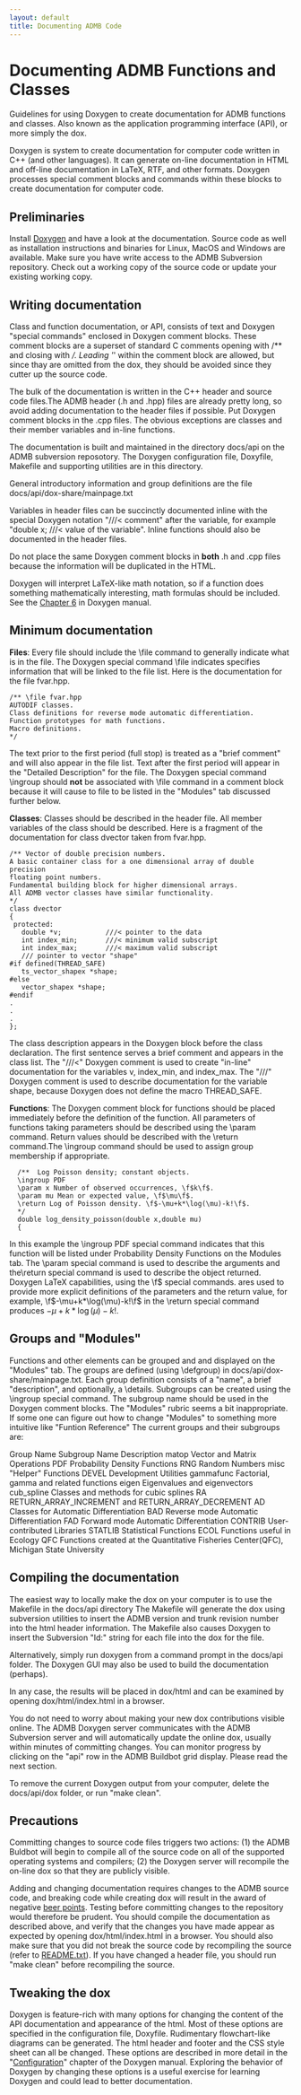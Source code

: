 ```yaml
---
layout: default
title: Documenting ADMB Code
---
```


Documenting ADMB Functions and Classes
======================================

Guidelines for using Doxygen to create documentation for ADMB functions and classes. Also known as the application programming interface (API), or more simply the dox.

Doxygen is system to create documentation for computer code written in C++ (and other languages). It can generate on-line documentation in HTML and off-line documentation in LaTeX, RTF, and other formats. Doxygen processes special comment blocks and commands within these blocks to create documentation for computer code.

Preliminaries
-------------

Install [Doxygen](http://www.doxygen.org/index.html) and have a look at the documentation. Source code as well as installation instructions and binaries for Linux, MacOS and Windows are available.
Make sure you have write access to the ADMB Subversion repository.
Check out a working copy of the source code or update your existing working copy.

Writing documentation
---------------------

Class and function documentation, or API, consists of text and Doxygen "special commands" enclosed in Doxygen comment blocks. These comment blocks are a superset of standard C comments opening with /** and closing with */. Leading '*' within the comment block are allowed, but since thay are omitted from the dox, they should be avoided since they cutter up the source code.

The bulk of the documentation is written in the C++ header and source code files.The ADMB header (.h and .hpp) files are already pretty long, so avoid adding documentation to the header files if possible. Put Doxygen comment blocks in the .cpp files. The obvious exceptions are classes and their member variables and in-line functions.

The documentation is built and maintained in the directory docs/api on the ADMB subversion reposotory. The Doxygen configuration file, Doxyfile, Makefile and supporting utilities are in this directory.

General introductory information and group definitions are the file docs/api/dox-share/mainpage.txt

Variables in header files can be succinctly documented inline with the special Doxygen notation "///< comment" after the variable, for example "double x; ///< value of the variable". Inline functions should also be documented in the header files.

Do not place the same Doxygen comment blocks in **both** .h and .cpp files because the information will be duplicated in the HTML.

Doxygen will interpret LaTeX-like math notation, so if a function does something mathematically interesting, math formulas should be included. See the [Chapter 6](http://www.stack.nl/~dimitri/doxygen/formulas.html) in Doxygen manual.

Minimum documentation
---------------------

**Files**: Every file should include the \file command to generally indicate what is in the file. The Doxygen special command \file indicates specifies information that will be linked to the file list. Here is the documentation for the file fvar.hpp.

```
/** \file fvar.hpp
AUTODIF classes.
Class definitions for reverse mode automatic differentiation.
Function prototypes for math functions.
Macro definitions.
*/
```

The text prior to the first period (full stop) is treated as a "brief comment" and will also appear in the file list. Text after the first period will appear in the "Detailed Description" for the file.  The Doxygen special command \ingroup should **not** be associated with \file command in a comment block because it will cause to file to be listed in the "Modules" tab discussed further below.

**Classes**: Classes should be described in the header file. All member variables of the class should be described. Here is a fragment of the documentation for class dvector taken from fvar.hpp.

```
/** Vector of double precision numbers.
A basic container class for a one dimensional array of double precision
floating point numbers. 
Fundamental building block for higher dimensional arrays.
All ADMB vector classes have similar functionality.
*/
class dvector
{
 protected:
   double *v;			///< pointer to the data
   int index_min;		///< minimum valid subscript 
   int index_max;		///< maximum valid subscript
   /// pointer to vector "shape"
#if defined(THREAD_SAFE)
   ts_vector_shapex *shape;
#else
   vector_shapex *shape;
#endif
.
.
.
};
```

The class description appears in the Doxygen block before the class declaration. The first sentence serves a brief comment and appears in the class list. The "///<" Doxygen comment is used to create "in-line" documentation for the variables v, index_min, and index_max. The "///" Doxygen comment is used to describe documentation for the variable shape, because Doxygen does not define the macro THREAD_SAFE.

**Functions**: The Doxygen comment block for functions should be placed immediately before the definition of the function. All parameters of functions taking parameters should be described using the \param command. Return values should be described with the \return command.The \ingroup command should be used to assign group membership if appropriate.

```
  /**  Log Poisson density; constant objects.
  \ingroup PDF
  \param x Number of observed occurrences, \f$k\f$.
  \param mu Mean or expected value, \f$\mu\f$.
  \return Log of Poisson density. \f$-\mu+k*\log(\mu)-k!\f$.
  */
  double log_density_poisson(double x,double mu)
  {
```

In this example the \ingroup PDF special command indicates that this function will be listed under Probability Density Functions on the Modules tab. The \param special command is used to describe the arguments and the\return special command is used to describe the object returned. Doxygen LaTeX capabilities, using the \f$ special commands. ares used to provide more explicit definitions of the parameters and the return value, for example, \f$-\mu+k*\log(\mu)-k!\f$ in the \return special command produces $-\mu+k*\log(\mu)-k!$.

Groups and "Modules"
--------------------

Functions and other elements can be grouped and and displayed on the "Modules" tab. The groups are defined (using \defgroup) in docs/api/dox-share/mainpage.txt. Each group definition consists of a "name", a brief "description", and optionally, a \details. Subgroups can be created using the \ingroup special command. The subgroup  name should be used in the Doxygen comment blocks. The "Modules" rubric seems a bit inappropriate. If some one can figure out how to change "Modules" to something more intuitive like "Funtion Reference" The current groups and their subgroups are:

Group Name
Subgroup Name
Description
matop
 	Vector and Matrix Operations
PDF	 	Probability Density Functions
RNG	 	Random Numbers
misc	 	"Helper" Functions
DEVEL	 	Development Utilities
gammafunc	 	Factorial, gamma and related functions
eigen
 	Eigenvalues and eigenvectors
cub_spline	 	Classes and methods for cubic splines
RA	 	RETURN_ARRAY_INCREMENT and RETURN_ARRAY_DECREMENT 
AD	 	Classes for Automatic Differentiation
 	BAD	Reverse mode Automatic Differentiation
 	FAD	Forward mode Automatic Differentiation
CONTRIB	 	User-contributed Libraries
 	STATLIB	Statistical Functions
 	ECOL	Functions useful in Ecology
 	QFC	Functions created at the Quantitative Fisheries Center(QFC), Michigan State University

Compiling the documentation
---------------------------

The easiest way to locally make the dox on your computer is to use the Makefile in the docs/api directory The Makefile will generate the dox using subversion utilities to insert the ADMB version and trunk revision number into the html header information. The Makefile also causes Doxygen to insert the Subversion "Id:" string for each file into the dox for the file.

Alternatively, simply run doxygen from a command prompt in the docs/api folder. The Doxygen GUI may also be used to build the documentation (perhaps).

In any case, the results will be placed in dox/html and can be examined by opening dox/html/index.html in a browser.

You do not need to worry about making your new dox contributions visible online. The ADMB Doxygen server communicates with the ADMB Subversion server and will automatically update the online dox, usually within minutes of committing changes. You can monitor progress by clicking on the "api" row in the ADMB Buildbot grid display. Please read the next section.

To remove the current Doxygen output from your computer, delete the docs/api/dox folder, or run "make clean".

Precautions
-----------

Committing changes to source code files triggers two actions: (1) the ADMB Buldbot will begin to compile all of the source code on all of the supported operating systems and compilers; (2) the Doxygen server will recompile the on-line dox so that they are publicly visible.

Adding and changing documentation requires changes to the ADMB source code, and breaking code while creating dox will result in the award of negative [beer points](../beer-points.html). Testing before committing changes to the repository would therefore be prudent. You should compile the documentation as described above, and verify that the changes you have made appear as expected by opening dox/html/index.html in a browser. You should also make sure that you did not break the source code by recompiling the source (refer to [README.txt](https://github.com/admb-project/admb/blob/master/README.txt)). If you have changed a header file, you should run "make clean" before recompiling the source.

Tweaking the dox
----------------

Doxygen is feature-rich with many options for changing the content of the API documentation and appearance of the html. Most of these options are specified in the configuration file, Doxyfile. Rudimentary flowchart-like diagrams can be generated. The html header and footer and the CSS style sheet can all be changed. These options are described in more detail in the "[Configuration](http://www.stack.nl/~dimitri/doxygen/config.html)" chapter of the Doxygen manual. Exploring the behavior of Doxygen by changing these options is a useful exercise for learning Doxygen and could lead to better documentation.
